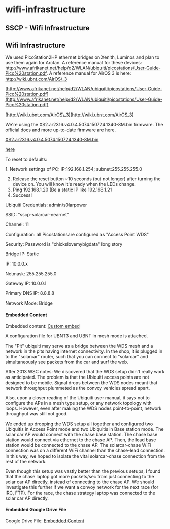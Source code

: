 # wifi-infrastructure

## SSCP - Wifi Infrastructure

## Wifi Infrastructure

We used PicoStation2HP ethernet bridges on Xenith, Luminos and plan to use them again for Arctan. A reference manual for these devices: http://www.afrikanet.net/help/d2/WLAN/ubiquiti/picostations/User-Guide-Pico%20station.pdf. A reference manual for AirOS 3 is here: http://wiki.ubnt.com/AirOS\_3

[http://www.afrikanet.net/help/d2/WLAN/ubiquiti/picostations/User-Guide-Pico%20station.pdf](http://www.afrikanet.net/help/d2/WLAN/ubiquiti/picostations/User-Guide-Pico%20station.pdf)

[http://wiki.ubnt.com/AirOS\_3](http://wiki.ubnt.com/AirOS_3)

We're using the XS2.ar2316.v4.0.4.5074.150724.1340-8M.bin firmware. The official docs and more up-to-date firmware are here.

[XS2.ar2316.v4.0.4.5074.150724.1340-8M.bin](http://xs2.ar2316.v4.0.4.5074.150724.1340-8m.bin)

[here](https://www.ubnt.com/download/airmax-legacy/picostation-2/picostation2hp)

To reset to defaults:&#x20;

1\.  Network settings of PC: IP:192.168.1.254; subnet:255.255.255.0

2. Release the reset button \~10 seconds (but not longer) after turning the device on. You will know it's ready when the LEDs change.
3. Ping 192.168.1.20 (Be a static IP like 192.168.1.21
4. Success!

Ubiquiti Credentials: admin/s0larpower

SSID: "sscp-solarcar-nearnet"

Channel: 11

Configuration: all Picostationsare configured as "Access Point WDS"

Security: Password is "chickslovemybigdata" long story

Bridge IP: Static

IP: 10.0.0.x

Netmask: 255.255.255.0

Gateway IP: 10.0.0.1

Primary DNS IP: 8.8.8.8

Network Mode: Bridge

#### Embedded Content

Embedded content: [Custom embed](wifi-infrastructure.md)

A configuration file for UBNT3 and UBNT in mesh mode is attached.

The "Pit" ubiquiti may serve as a bridge between the WDS mesh and a network in the pits having internet connectivity. In the shop, it is plugged in to the "solarcar" router, such that you can connect to "solarcar" and simultaneously see packets from the car and surf the web.

After 2013 WSC notes: We discovered that the WDS setup didn't really work as anticipated. The problem is that the Ubiquiti access points are not designed to be mobile. Signal drops between the WDS nodes meant that network throughput plummeted as the convoy vehicles spread apart.

Also, upon a closer reading of the Ubiquiti user manual, it says not to configure the APs in a mesh type setup, or any network topology with loops. However, even after making the WDS nodes point-to-point, network throughput was still not good.

We ended up dropping the WDS setup all together and configured two Ubiquitis in Access Point mode and two Ubiquitis in Base station mode. The solar car AP would connect with the chase base station. The chase base station would connect via ethernet to the chase AP. Then, the lead base station would be connected to the chase AP. The solarcar-chase WiFi connection was on a different WiFi channel than the chase-lead connection. In this way, we hoped to isolate the vital solarcar-chase connection from the rest of the network.

Even though this setup was vastly better than the previous setups, I found that the chase laptop got more packets/sec from just connecting to the solar car AP directly, instead of connecting to the chase AP. We should investigate this further if we want a convoy network for the next race (for IRC, FTP). For the race, the chase strategy laptop was connected to the solar car AP directly.

#### Embedded Google Drive File

Google Drive File: [Embedded Content](https://drive.google.com/embeddedfolderview?id=1Um4zROWsy9xLiJCThCuYGNT5n-sGCfPq#list)
